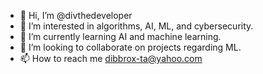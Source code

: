 - 👋 Hi, I’m @divthedeveloper
- 👀 I’m interested in algorithms, AI, ML, and cybersecurity.
- 🌱 I’m currently learning AI and machine learning.
- 💞️ I’m looking to collaborate on projects regarding ML.
- 📫 How to reach me dibbrox-ta@yahoo.com

<!---
divthedeveloper/divthedeveloper is a ✨ special ✨ repository because its `README.md` (this file) appears on your GitHub profile.
You can click the Preview link to take a look at your changes.
--->
